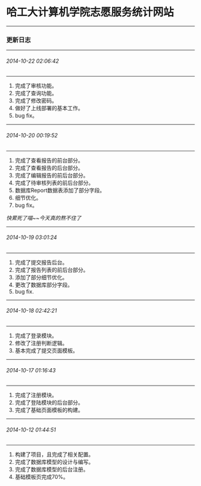 # 哈工大计算机学院志愿服务统计网站

---------

### 更新日志

---------

###### 2014-10-22 02:06:42

---------

1. 完成了审核功能。
1. 完成了查询功能。
1. 完成了修改密码。
1. 做好了上线部署的基本工作。
1. bug fix。

---------

###### 2014-10-20 00:19:52

---------

1. 完成了查看报告的前台部分。
1. 完成了查看报告的后台部分。
1. 完成了编辑报告的前后台部分。
1. 完成了待审核列表的前后台部分。
1. 数据库Report数据表添加了部分字段。
1. 细节优化。
1. bug fix。


*快累死了喵~~今天真的熬不住了*

---------

###### 2014-10-19 03:01:24

---------

1. 完成了提交报告后台。
1. 完成了报告列表的前后台部分。
1. 添加了部分细节优化。
1. 更改了数据库部分字段。
1. bug fix.

---------

###### 2014-10-18 02:42:21

---------

1. 完成了登录模块。
1. 修改了注册判断逻辑。
1. 基本完成了提交页面模板。

---------

###### 2014-10-17 01:16:43

---------

1. 完成了注册模块。
1. 完成了登陆模块的后台部分。
1. 完成了基础页面模板的构建。

---------

###### 2014-10-12 01:44:51

---------
1. 构建了项目，且完成了相关配置。
1. 完成了数据库模型的设计与编写。
1. 完成了数据库模型的后台注册。
1. 基础模板页完成70%。
